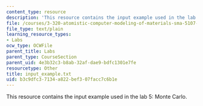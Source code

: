 ```yaml
---
content_type: resource
description: 'This resource contains the input example used in the lab 5: Monte Carlo.'
file: /courses/3-320-atomistic-computer-modeling-of-materials-sma-5107-spring-2005/b3c9dfc37134a822bef307facc7c6b1e_input_example.txt
file_type: text/plain
learning_resource_types:
- Labs
ocw_type: OCWFile
parent_title: Labs
parent_type: CourseSection
parent_uid: 4e3b32c3-b8ab-32af-dae9-bdfc1301e7fe
resourcetype: Other
title: input_example.txt
uid: b3c9dfc3-7134-a822-bef3-07facc7c6b1e
---
```

This resource contains the input example used in the lab 5: Monte Carlo.

